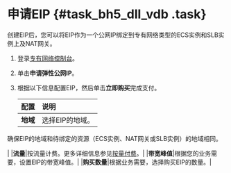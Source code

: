 # 申请EIP {#task_bh5_dll_vdb .task}

创建EIP后，您可以将EIP作为一个公网IP绑定到专有网络类型的ECS实例和SLB实例上及NAT网关。

1.  登录[专有网络控制台](https://vpcnext.console.aliyun.com)。 
2.  单击**申请弹性公网IP**。 
3.  根据以下信息配置EIP，然后单击**立即购买**完成支付。 

    |配置|说明|
    |:-|:-|
    |**地域**| 选择EIP的地域。

 确保EIP的地域和待绑定的资源（ECS实例、NAT网关或SLB实例）的地域相同。

 |
    |**流量**|按流量计费。更多详细信息参见[按量付费](../../../../intl.zh-CN/产品定价/按量付费.md#)。|
    |**带宽峰值**|根据您的业务需要，设置EIP的带宽峰值。|
    |**购买数量**|根据业务需要，选择购买EIP的数量。|


